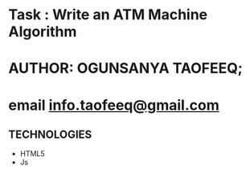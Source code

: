 # Task : Write an ATM Machine Algorithm

# AUTHOR: OGUNSANYA TAOFEEQ;
# email <info.taofeeq@gmail.com>

## TECHNOLOGIES
* HTML5
* Js